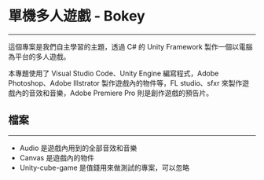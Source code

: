 # 單機多人遊戲 - Bokey
---
這個專案是我們自主學習的主題，透過 C# 的 Unity Framework 製作一個以電腦為平台的多人遊戲。

本專題使用了 Visual Studio Code、Unity Engine 編寫程式，Adobe Photoshop、Adobe Illstrator 製作遊戲內的物件等，FL studio、sfxr 來製作遊戲內的音效和音樂，Adobe Premiere Pro 則是創作遊戲的預告片。

## 檔案
---
* Audio 是遊戲內用到的全部音效和音樂
* Canvas 是遊戲內的物件
* Unity-cube-game 是值錢用來做測試的專案，可以忽略

